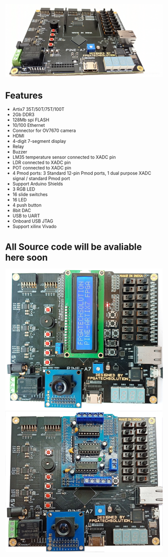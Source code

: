 ![alt text](https://github.com/fpgatechsolution/PINE-A7-ARTIX7-FPGA-BOARD/blob/main/img/IMG1.jpg)

# Features
* Artix7 35T/50T/75T/100T
* 2Gb DDR3
* 128Mb spi FLASH
* 10/100 Ethernet 
* Connector for OV7670 camera
* HDMI
* 4-digit 7-segment display
* Relay
* Buzzer
* LM35 temperature sensor connected to XADC pin
* LDR connected to XADC pin
* POT connected to XADC pin
* 4 Pmod ports: 3 Standard 12-pin Pmod ports, 1 dual purpose XADC signal / standard Pmod port
* Support Arduino Shields 
* 3 RGB LED
* 16 slide switches
* 16 LED
* 4 push button
* 8bit DAC
* USB to UART
* Onboard USB JTAG
* Support xilinx Vivado

# All Source code will be avaliable here soon 


![alt text](https://github.com/fpgatechsolution/PINE-A7-ARTIX7-FPGA-BOARD/blob/main/img/IMG2.jpg)
![alt text](https://github.com/fpgatechsolution/PINE-A7-ARTIX7-FPGA-BOARD/blob/main/img/IMG3.jpg)




